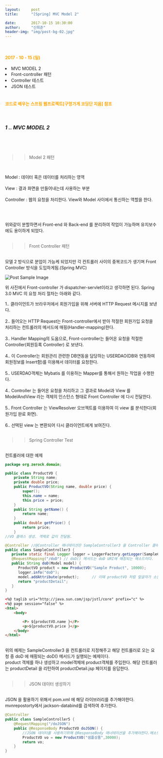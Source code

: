 ```yaml
---
layout:     post
title:      "[Spring] MVC Model 2"

date:       2017-10-15 10:30:00
author:     "신희준"
header-img: "img/post-bg-02.jpg"
---
```

<br>
<H4 style ="font-weight:bold; color : orange">2017 - 10 - 15 (일)</H4>
<li>MVC MODEL 2</li>
<li>Front-controller 패턴</li>
<li>Controller 테스트</li>
<li>JSON 테스트</li>
<br>
<H4 style ="font-weight:bold; color:orange;">코드로 배우는 스프링 웹프로젝트[구멍가게 코딩단 지음] 참조</H4>
<br>

<h5 style = "font-size: 17px; font-weight : bold;">1 .. MVC MODEL 2</h5>

<br><br>

>> Model 2 패턴

<br>
<p style="font-size:14px">
Model : 데이터 혹은 데이터를 처리하는 영역 <br><br>
View : 결과 화면을 만들어내는데 사용하는 부분<br><br>
Controller : 웹의 요청을 처리한다. View와 Model 사이에서 통신하는 역할을 한다.

<br><br>
</p>

<p style="font-size:14px">
위와같이 분할하면서 Front-end 와 Back-end 를 분리하여 작업이 가능하며 유지보수에도 용이하게 되었다.
<br><br>
</p>

>>Front Controller 패턴

<p style="font-size:14px">
<br>
모델 2 방식으로 분업이 가능케 되었지만 각 컨트롤러 사이의 중복코드가 생기며 Front Controller 방식을 도입하게됨.(Spring MVC)
<br>
</p>


<img src="{{ site.baseurl }}/img/springmvc.JPG" alt="Post Sample Image">
<br>

<p style="font-size:14px">
위 사진에서 Front-controller 가 dispatcher-servlet이라고 생각하면 된다.
Spring 3.0 MVC 의 요청 처리 절차는 아래와 같다.
</p>

<p style = "font-size:14px;">
1.. 클라이언트가 브라우저에서 회원가입을 위해 서버에 HTTP Request 메시지를 보낸다.
<br><br>
2.. 들어오는 HTTP Request는 Front-controller에서 받아 적절한 회원가입 요청을 처리하는 컨트롤러의 메서드에 매핑(Handler-mapping)한다.
<br><br>
3.. Handler Mapping의 도움으로, Front-controller는 들어온 요청을 적절한 Controller(회원등록 Controller) 로 보낸다.
<br><br>
4.. 이 Controller는 회원관리 관련한 DB연동을 담당하는 USERDAO(DB와 연동하여 회원정보를 Insert함)를 이용해서 데이터를 요청한다.
<br><br>
5.. USERDAO객체는 Mybatis 를 이용하는 Mapper를 통해서 원하는 작업을 수행한다.
<br><br>
4.. Controller 는 들어온 요청을 처리하고 그 결과로 Model과 View 를 ModelAndView 라는 객체의 인스턴스 형태로 Front Controller 에 다시 전달한다.
<br><br>
5.. Front Controller 는 ViewResolver 오브젝트를 이용하여 이 view 를 분석한다(회원가입 완료 화면).
<br><br>
6.. 선택된 view 는 변환되어 다시 클라이언트에게 보여진다.
<br><br>
</p>

>>Spring Controller Test


<p style="font-size:14px;"><br>컨트롤러에 대한 예제</p>


~~~java
package org.zerock.domain;

public class ProductVO {
	private String name;
	private double price;
	public ProductVO(String name, double price) {
		super();
		this.name = name;
		this.price = price;
	}
	public String getName() {
		return name;
	}
	public double getPrice() {
		return price;
	}
//VO 클래스 생성. 객체로 값이 전달됨.
~~~



~~~java
@Controller //@Controller 애너테이션은 SampleController3 을 Controller 클래스로 지정해준다.
public class SampleController3 {
   private static final Logger logger = LoggerFactory.getLogger(SampleController3.class);
   @RequestMapping("/doD") // doD() 메서드는 doD URI에 매칭되는 메소드이다.
   public String doD(Model model) {
      ProductVO product = new ProductVO("Sample Product", 10000);
      logger.info("doD");
      model.addAttribute(product);      // 이때 productVO 처럼 앞글자가 소문자로 처리된 형태가 저장된다.
      return "productDetail";
   }
}
~~~


~~~html
<%@ taglib uri="http://java.sun.com/jsp/jstl/core" prefix="c" %>
<%@ page session="false" %>
<html>
	<body>

		<P> ${productVO.name }</P>
		<p>${productVO.price }</p>
	</body>
</html>
~~~



<p style="font-size:14px;">
<br>
위의 예제는 SampleController3 을 컨트롤러로 지정해주고 해당 컨트롤러로 오는 요청 중 doD 에 매핑되는 doD() 메서드가 실행되는 예제이다.<br>
product 객체를 하나 생성하고 model객체에 product객체를 주입한다. 해당 컨트롤러는 productDetail 을 리턴하여 productDetail.jsp 페이지를 응답한다.
<br><br>
</p>


>>JSON 데이터 생성하기


<p style="font-size:14px;">
<br>
JSON 을 활용하기 위해서 pom.xml 에 해당 라이브러리를 추가해야한다. mvnrepostorty에서 jackson-databind를 검색하여 추가한다.

</p>


~~~JAVA
@Controller
public class SampleController5 {
	@RequestMapping("/doJSON")
	public @ResponseBody ProductVO doJSON() {
		//JSON 데이터를 사용하기위해 @ResponseBody 애너테이션을 추가해야한다.메소드 리턴을 객체로 한다.
		ProductVO vo = new ProductVO("샘플상품",30000);
		return vo;
	}
}
~~~
